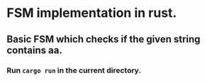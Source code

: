 # FSM implementation in rust.
## Basic FSM which checks if the given string contains aa.
### Run ```cargo run``` in the current directory.
